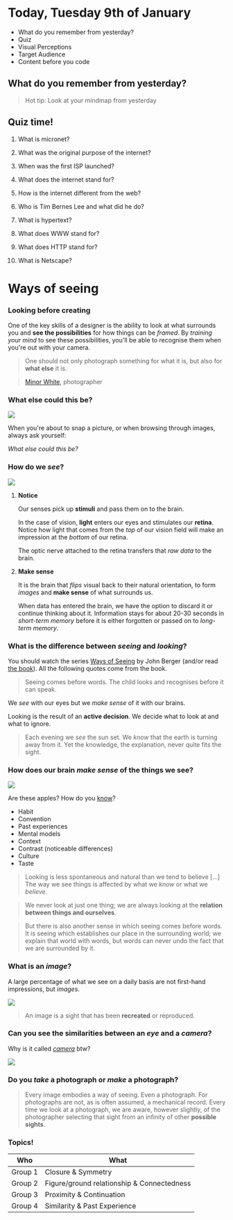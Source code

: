 # Today, Tuesday 9th of January

* What do you remember from yesterday?
* Quiz
* Visual Perceptions
* Target Audience
* Content before you code

## What do you remember from yesterday?

> Hot tip: Look at your mindmap from yesterday

## Quiz time!

1. What is micronet?

2. What was the original purpose of the internet?

3. When was the first ISP launched?

4. What does the internet stand for?

5. How is the internet different from the web?

6. Who is Tim Bernes Lee and what did he do?

7. What is hypertext?

8. What does WWW stand for?

9. What does HTTP stand for?

10. What is Netscape?


# Ways of seeing

### Looking before creating

One of the key skills of a designer is the ability to look at what surrounds you and **see the possibilities** for how things can be *framed*. By *training your mind* to see these possibilities, you'll be able to recognise them when you're out with your camera.

> One should not only photograph something for what it is, but also for **what else** it is.

> [Minor White](https://en.wikipedia.org/wiki/Minor_White), photographer

### What else could this be?

[![](https://c1.staticflickr.com/1/635/21793377515_d56a624435_b.jpg)](https://www.flickr.com/photos/foilman/21793377515/in/pool-facesinplaces/)

When you're about to snap a picture, or when browsing through images, always ask yourself:

*What else could this be?*

### How do we *see*?

![](assets/apple-eye.png)

<!--[The Stage Theory Model](https://en.wikipedia.org/wiki/Atkinson–Shiffrin_memory_model):-->

1. **Notice**   

	Our senses pick up **stimuli** and pass them on to the brain.

	In the case of vision, **light** enters our eyes and stimulates our **retina**. Notice how light that comes from the *top* of our vision field will make an impression at the *bottom* of our retina.

	The optic nerve attached to the retina transfers that *raw data* to the brain.
2. **Make sense**  

	It is the brain that *flips* visual back to their natural orientation, to form *images* and **make sense** of what surrounds us.

	When data has entered the brain, we have the option to discard it or continue thinking about it. Information stays for about 20-30 seconds in *short-term memory* before it is either forgotten or passed on to *long-term memory*.

### What is the difference between *seeing* and *looking*?

You should watch the series [Ways of Seeing](https://youtu.be/XShzabEv8bM?t=2m37s) by John Berger (and/or read [the book](https://en.wikipedia.org/wiki/Ways_of_Seeing)). All the following quotes come from the book.

> Seeing comes before words. The child looks and recognises before it can speak.

We *see* with our eyes but we *make sense* of it with our brains.

Looking is the result of an **active decision**. We decide what to look at and what to ignore.

> Each evening we *see* the sun set. We *know* that the earth is turning away from it. Yet the knowledge, the explanation, never quite fits the sight.

### How does our brain *make sense* of the things we see?

[![](assets/apples-cranach.jpg)](http://courtauld.ac.uk/gallery/collection/paintings/renaissance/lucas-cranach-the-elder-adam-and-eve)

Are these apples? How do you [know](http://courtauld.ac.uk/gallery/collection/paintings/renaissance/lucas-cranach-the-elder-adam-and-eve)?

* Habit
* Convention
* Past experiences
* Mental models
* Context
* Contrast (noticeable differences)
* Culture
* Taste

> Looking is less spontaneous and natural than we tend to believe [...] The way we see things is affected by what we *know* or what we *believe*.

> We never look at just one thing; we are always looking at the **relation between things and ourselves**.

> But there is also another sense in which seeing comes before words. It is seeing which establishes our place in the
surrounding world; we explain that world with words, but words can never undo the fact that we are surrounded by it.


### What is an *image*?

A large percentage of what we see on a daily basis are not first-hand impressions, but *images*.

[![](assets/pipe-magritte.jpg)](https://en.wikipedia.org/wiki/The_Treachery_of_Images)

> An image is a sight that has been **recreated** or reproduced.

### Can you see the similarities between an *eye* and a *camera*?

Why is it called [*camera*](https://en.wikipedia.org/wiki/Camera_obscura) btw?

[![](assets/camera-obscura.png)](https://en.wikipedia.org/wiki/Camera_obscura)


### Do you *take* a photograph or *make* a photograph?

> Every image embodies a way of seeing. Even a photograph. For photographs are not, as is often assumed, a mechanical record. Every time we look at a photograph, we are aware, however slightly, of the photographer selecting that sight from an infinity of other **possible sights**.


### Topics!

Who | What
--- | -----------
Group 1 | Closure & Symmetry
Group 2 | Figure/ground relationship & Connectedness
Group 3 | Proximity & Continuation
Group 4 | Similarity & Past Experience 
